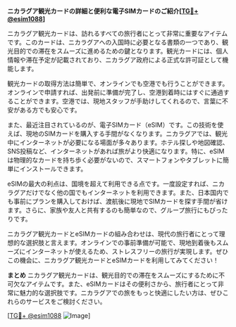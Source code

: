 **ニカラグア観光カードの詳細と便利な電子SIMカードのご紹介[[TG💪+ @esim1088](https://t.me/s/esim1088)]**

ニカラグア観光カードは、訪れるすべての旅行者にとって非常に重要なアイテムです。このカードは、ニカラグアへの入国時に必要となる書類の一つであり、観光目的での滞在をスムーズに進めるための鍵となります。観光カードには、個人情報や滞在予定が記載されており、ニカラグア政府による正式な許可証として機能します。

観光カードの取得方法は簡単で、オンラインでも空港でも行うことができます。オンラインで申請すれば、出発前に準備が完了し、空港到着時にはすぐに通過することができます。空港では、現地スタッフが手助けしてくれるので、言葉に不安がある方でも安心です。

また、最近注目されているのが、電子SIMカード（eSIM）です。この技術を使えば、現地のSIMカードを購入する手間がなくなります。ニカラグアでは、観光中にインターネットが必要になる場面が多々あります。ホテル探しや地図確認、SNS投稿など、インターネットがあれば旅がより快適になります。特に、eSIMは物理的なカードを持ち歩く必要がないので、スマートフォンやタブレットに簡単にインストールできます。

eSIMの最大の利点は、国境を超えて利用できる点です。一度設定すれば、ニカラグアだけでなく他の国でもインターネットを利用できます。また、日本国内でも事前にプランを購入しておけば、渡航後に現地でSIMカードを探す手間が省けます。さらに、家族や友人と共有するのも簡単なので、グループ旅行にもぴったりです。

ニカラグア観光カードとeSIMカードの組み合わせは、現代の旅行者にとって理想的な選択肢と言えます。オンラインでの事前準備が可能で、現地到着後もスムーズにインターネットが使えるため、ストレスフリーの旅行が実現します。ぜひこの機会に、ニカラグア観光カードとeSIMカードを利用してみてください！

**まとめ**
ニカラグア観光カードは、観光目的での滞在をスムーズにするために不可欠なアイテムです。また、eSIMカードはその便利さから、旅行者にとって非常に魅力的な選択肢です。ニカラグアでの旅をもっと快適にしたい方は、ぜひこれらのサービスをご検討ください。

[[TG💪+ @esim1088](https://t.me/s/esim1088) ![Image](https://i.postimg.cc/Y0z9fWf4/image.png)]